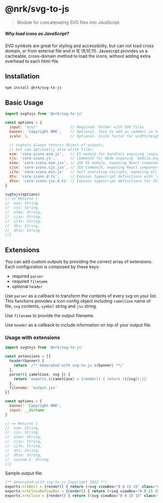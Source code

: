 # @nrk/svg-to-js
> Module for concatenating SVG files into JavaScript.

##### Why load icons as JavaScript?
SVG symbols are great for styling and accessibility, but can not load cross domain, or from external file and in IE (9,10,11). Javascript provides us a cacheable, cross-domain method to load the icons, without adding extra overhead to each html-file.

## Installation

```sh
npm install @nrk/svg-to-js
```

## Basic Usage

```js
import svgtojs from '@nrk/svg-to-js'

const options = {
  input: 'src/'               // Required. Folder with SVG files
  banner: 'Copyright NRK',    // Optional. Text to add as comment in top of file
  scale: 1,                   // Optional. Scale factor for width/height attributes in em

  // svgtojs always returns Object of outputs,
  // but can optionally also write files:
  esm: 'core-icons.esm.js',   // ES module for bundlers exposing `export const iconName = '<svg...'`
  cjs: 'core-icons.js',       // CommonJS for Node exposing `module.exports = { iconName: '<svg...' }`
  esmx: 'core-icons.esm.jsx', // JSX ES module, exposing React components with `export`
  cjsx: 'core-icons.cjs.jsx', // JSX CommonJS, exposing React components with `module.exports`
  iife: 'core-icons.min.js'   // Self executing <script>, exposing all icons as symbols on page,
  dts: 'core-icons.d.ts',     // Exposes typescript definitions with `export declare const`
  dtsx: 'core-icons-jsx.d.ts' // Exposes typescript definitions for JSX with `export declare const`
}

svgtojs(options)
// => Returns {
//  esm: String,
//  cjs: String,
//  esmx: String,
//  cjsx: String,
//  iife: String,
//  dts: String,
//  dtsx: String
//}
```

## Extensions

You can add custom outputs by providing the correct array of extensions. Each configuration is composed by these keys:

* required `parser`
* required `filename`
* optional `header` 

Use `parser` as a callback to transform the contents of every svg on your list. 
This functions provides a icon config object including `camelCase` name of file, `svg` contents, `symbol` string and `jsx` string.

Use `filename` to provide the output filename.

Use `header` as a callback to include information on top of your output file.

### Usage with extensions

```js
import svgtojs from '@nrk/svg-to-js'

const extensions = [{
  header(banner) {
    return `/** Generated with svg-to-js ${banner} **/`
  },
  parser({ camelCase, svg }) {
    return `exports.${camelCase} = {render() { return (${svg});}}`    
  },
  filename: 'output.jsx'
}]

const options = {
  banner: 'Copyright NRK',
  input: __dirname
}

// => Returns {
//  esm: String,
//  cjs: String,
//  esmx: String,
//  cjsx: String,
//  iife: String,
//  dts: String,
//  dtsx: String,
//  custom_1: String
//}
```

Sample output file:

```js
/** Generated with svg-to-js Copyright 2022 **/
exports.nrkBell = {render() { return (<svg viewBox="0 0 15 15" class="nrk-bell" width="15.000em" height="15.000em" aria-hidden="true" focusable="false"><path stroke="currentColor" fill="none" d="M7.5081246 2.5C4.0162492 2.5 4 5.38865948 4 6.2861215V9c0 1-1.5166599 1.7192343-1.5 2 .03450336.5814775.27977082.4920386.9090909.4920386h8.1818182C12.2186267 11.4920386 12.5 11.5 12.5 11c0-.3060964-1.5-1-1.5-2V6.2861215C11 5.35488333 11 2.5 7.5081246 2.5z"/><path d="M8.75 12.5h-2.5s0 1.25 1.25 1.25 1.25-1.25 1.25-1.25z"/><path stroke="currentColor" d="M7.5 1.5V2" stroke-linecap="round"/></svg>);}}
exports.nrkCloseNoViewBox = {render() { return (<svg viewBox="0 0 15 15" class="nrk-close-no-viewBox" width="15.000em" height="15.000em" aria-hidden="true" focusable="false"><path stroke="currentColor" stroke-linecap="round" d="M2 2l11 11M2 13L13 2"/></svg>);}}
exports.nrkClose = {render() { return (<svg viewBox="0 0 15 15" class="nrk-close" width="15.000em" height="15.000em" aria-hidden="true" focusable="false"><path stroke="currentColor" stroke-linecap="round" d="M2 2l11 11M2 13L13 2"/></svg>);}}

```